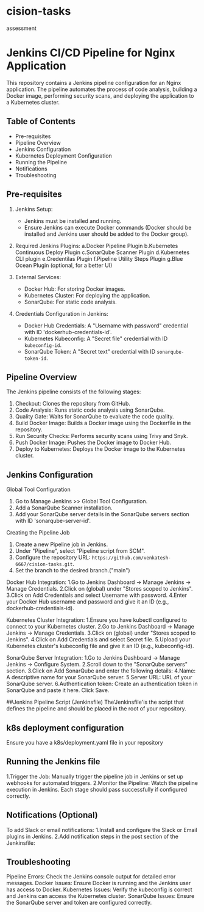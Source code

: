 # cision-tasks
assessment

# Jenkins CI/CD Pipeline for Nginx Application

This repository contains a Jenkins pipeline configuration for an Nginx application. The pipeline automates the process of code analysis, building a Docker image, performing security scans, and deploying the application to a Kubernetes cluster.

## Table of Contents
- Pre-requisites
- Pipeline Overview
- Jenkins Configuration
- Kubernetes Deployment Configuration
- Running the Pipeline
- Notifications
- Troubleshooting

## Pre-requisites

1. Jenkins Setup:
   - Jenkins must be installed and running.
   - Ensure Jenkins can execute Docker commands (Docker should be installed and Jenkins user should be added to the Docker group).

2. Required Jenkins Plugins:
       a.Docker Pipeline Plugin
       b.Kubernetes Continuous Deploy Plugin
       c.SonarQube Scanner Plugin
       d.Kubernetes CLI plugin
       e.Credentilas Plugin
       f.Pipeline Utility Steps Plugin
       g.Blue Ocean Plugin (optional, for a better UI)

4. External Services:
   - Docker Hub: For storing Docker images.
   - Kubernetes Cluster: For deploying the application.
   - SonarQube: For static code analysis.

5. Credentials Configuration in Jenkins:
   - Docker Hub Credentials: A "Username with password" credential with ID 'dockerhub-credentials-id'.
   - Kubernetes Kubeconfig: A "Secret file" credential with ID `kubeconfig-id`.
   - SonarQube Token: A "Secret text" credential with ID `sonarqube-token-id`.

## Pipeline Overview

The Jenkins pipeline consists of the following stages:

1. Checkout: Clones the repository from GitHub.
2. Code Analysis: Runs static code analysis using SonarQube.
3. Quality Gate: Waits for SonarQube to evaluate the code quality.
4. Build Docker Image: Builds a Docker image using the Dockerfile in the repository.
5. Run Security Checks: Performs security scans using Trivy and Snyk.
6. Push Docker Image: Pushes the Docker image to Docker Hub.
7. Deploy to Kubernetes: Deploys the Docker image to the Kubernetes cluster.

## Jenkins Configuration

Global Tool Configuration
1. Go to Manage Jenkins >> Global Tool Configuration.
2. Add a SonarQube Scanner installation.
3. Add your SonarQube server details in the SonarQube servers section with ID 'sonarqube-server-id'.

Creating the Pipeline Job
1. Create a new Pipeline job in Jenkins.
2. Under "Pipeline", select "Pipeline script from SCM".
3. Configure the repository URL: `https://github.com/venkatesh-6667/cision-tasks.git`.
4. Set the branch to the desired branch.("main")

Docker Hub Integration:
1.Go to Jenkins Dashboard -> Manage Jenkins -> Manage Credentials.
2.Click on (global) under "Stores scoped to Jenkins".
3.Click on Add Credentials and select Username with password.
4.Enter your Docker Hub username and password and give it an ID (e.g., dockerhub-credentials-id).

Kubernetes Cluster Integration:
1.Ensure you have kubectl configured to connect to your Kubernetes cluster.
2.Go to Jenkins Dashboard -> Manage Jenkins -> Manage Credentials.
3.Click on (global) under "Stores scoped to Jenkins".
4.Click on Add Credentials and select Secret file.
5.Upload your Kubernetes cluster's kubeconfig file and give it an ID (e.g., kubeconfig-id).

SonarQube Server Integration:
1.Go to Jenkins Dashboard -> Manage Jenkins -> Configure System.
2.Scroll down to the "SonarQube servers" section.
3.Click on Add SonarQube and enter the following details:
4.Name: A descriptive name for your SonarQube server.
5.Server URL: URL of your SonarQube server.
6.Authentication token: Create an authentication token in SonarQube and paste it here.
Click Save.

##Jenkins Pipeline Script (Jenkinsfile)
  The'Jenkinsfile'is the script that defines the pipeline and should be placed in the root of your repository.

## k8s deployment configuration
Ensure you have a k8s/deployment.yaml file in your repository

## Running the Jenkins file
1.Trigger the Job:
Manually trigger the pipeline job in Jenkins or set up webhooks for automated triggers.
2.Monitor the Pipeline:
Watch the pipeline execution in Jenkins. Each stage should pass successfully if configured correctly.

## Notifications (Optional)
To add Slack or email notifications:
1.Install and configure the Slack or Email plugins in Jenkins.
2.Add notification steps in the post section of the Jenkinsfile:

## Troubleshooting
Pipeline Errors: Check the Jenkins console output for detailed error messages.
Docker Issues: Ensure Docker is running and the Jenkins user has access to Docker.
Kubernetes Issues: Verify the kubeconfig is correct and Jenkins can access the Kubernetes cluster.
SonarQube Issues: Ensure the SonarQube server and token are configured correctly.
